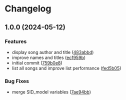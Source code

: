 # Changelog

## 1.0.0 (2024-05-12)


### Features

* display song author and title ([483abbd](https://github.com/davidglezz/sid-worklet/commit/483abbdc14d7f0d12c8be50b8a09dc3c56ea731b))
* improve names and titles ([ecf959b](https://github.com/davidglezz/sid-worklet/commit/ecf959bda601b5a6512ea7d69d2aed5153982b06))
* initial commit ([759b0e8](https://github.com/davidglezz/sid-worklet/commit/759b0e830c859193d914874485f1c2b1a85def56))
* list all songs and improve list performance ([fed5b05](https://github.com/davidglezz/sid-worklet/commit/fed5b056034b55d371fb93169e0485d31f96b6a5))


### Bug Fixes

* merge SID_model variables ([7ae94bb](https://github.com/davidglezz/sid-worklet/commit/7ae94bba237a47e1cf8dc62fe2b2dd7aabbea4aa))
